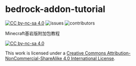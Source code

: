 # bedrock-addon-tutorial
[![CC by-nc-sa 4.0][cc-by-nc-sa-shield]][cc-by-nc-sa] 
![issues](https://img.shields.io/github/issues/MiemieMethod/bedrock-addon-tutorial)
![contributors](https://img.shields.io/github/contributors-anon/MiemieMethod/bedrock-addon-tutorial)

Minecraft基岩版附加包教程

[![CC by-nc-sa 4.0][cc-by-nc-sa-image]][cc-by-nc-sa]

This work is licensed under a
[Creative Commons Attribution-NonCommercial-ShareAlike 4.0 International License][cc-by-nc-sa].

[cc-by-nc-sa]: http://creativecommons.org/licenses/by-nc-sa/4.0/
[cc-by-nc-sa-image]: https://i.creativecommons.org/l/by-nc-sa/4.0/88x31.png
[cc-by-nc-sa-shield]: https://img.shields.io/badge/License-CC%20BY%20NC%20SA%204.0-lightgrey.svg

